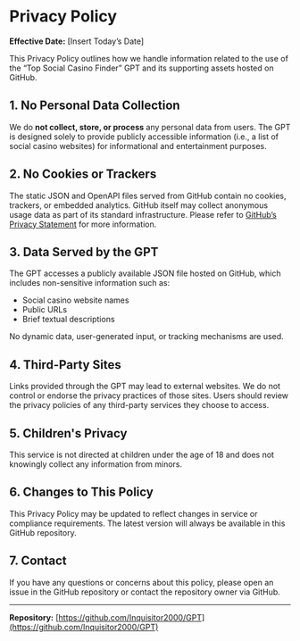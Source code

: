 # Privacy Policy

**Effective Date:** [Insert Today’s Date]

This Privacy Policy outlines how we handle information related to the use of the “Top Social Casino Finder” GPT and its supporting assets hosted on GitHub.

## 1. No Personal Data Collection

We do **not collect, store, or process** any personal data from users. The GPT is designed solely to provide publicly accessible information (i.e., a list of social casino websites) for informational and entertainment purposes.

## 2. No Cookies or Trackers

The static JSON and OpenAPI files served from GitHub contain no cookies, trackers, or embedded analytics. GitHub itself may collect anonymous usage data as part of its standard infrastructure. Please refer to [GitHub’s Privacy Statement](https://docs.github.com/en/site-policy/privacy-policies/github-privacy-statement) for more information.

## 3. Data Served by the GPT

The GPT accesses a publicly available JSON file hosted on GitHub, which includes non-sensitive information such as:
- Social casino website names
- Public URLs
- Brief textual descriptions

No dynamic data, user-generated input, or tracking mechanisms are used.

## 4. Third-Party Sites

Links provided through the GPT may lead to external websites. We do not control or endorse the privacy practices of those sites. Users should review the privacy policies of any third-party services they choose to access.

## 5. Children's Privacy

This service is not directed at children under the age of 18 and does not knowingly collect any information from minors.

## 6. Changes to This Policy

This Privacy Policy may be updated to reflect changes in service or compliance requirements. The latest version will always be available in this GitHub repository.

## 7. Contact

If you have any questions or concerns about this policy, please open an issue in the GitHub repository or contact the repository owner via GitHub.

---

**Repository:** [https://github.com/Inquisitor2000/GPT](https://github.com/Inquisitor2000/GPT)
